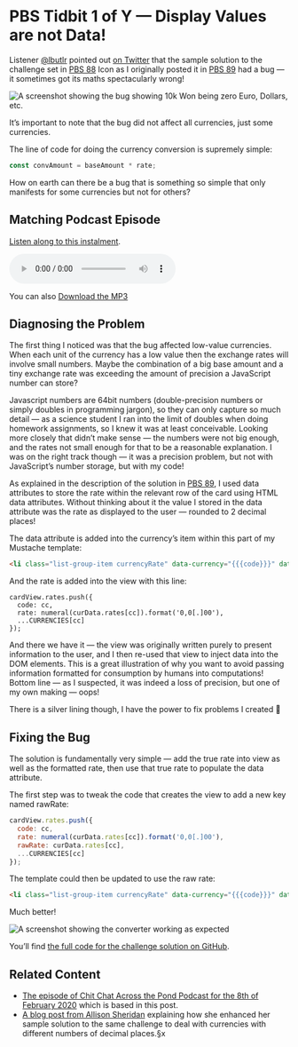# PBS Tidbit 1 of Y — Display Values are not Data!

Listener [@lbutlr](https://twitter.com/lbutlr/) pointed out [on Twitter](https://twitter.com/lbutlr/status/1221867924589121536) that the sample solution to the challenge set in [PBS 88](./pbs88) Icon as I originally posted it in [PBS 89](./pbs89) had a bug — it sometimes got its maths spectacularly wrong!

![A screenshot showing the bug showing 10k Won being zero Euro, Dollars, etc.](assets/tidbits1/screenshot-1-broken.jpg)

It’s important to note that the bug did not affect all currencies, just some currencies.

The line of code for doing the currency conversion is supremely simple:

```js
const convAmount = baseAmount * rate;
```

How on earth can there be a bug that is something so simple that only manifests for some currencies but not for others?

## Matching Podcast Episode

[Listen along to this instalment](https://www.podfeet.com/blog/2020/02/pbs-tb-1/).

<audio controls src="https://media.blubrry.com/nosillacast/traffic.libsyn.com/nosillacast/CCATP_2020_02_08-TB1.mp3?autoplay=0&loop=0&controls=1">Your browser does not support HTML 5 audio 🙁</audio>

You can also <a href="https://media.blubrry.com/nosillacast/traffic.libsyn.com/nosillacast/CCATP_2020_02_08-TB1.mp3" >Download the MP3</a>

## Diagnosing the Problem

The first thing I noticed was that the bug affected low-value currencies. When each unit of the currency has a low value then the exchange rates will involve small numbers. Maybe the combination of a big base amount and a tiny exchange rate was exceeding the amount of precision a JavaScript number can store?

Javascript numbers are 64bit numbers (double-precision numbers or simply doubles in programming jargon), so they can only capture so much detail — as a science student I ran into the limit of doubles when doing homework assignments, so I knew it was at least conceivable. Looking more closely that didn’t make sense — the numbers were not big enough, and the rates not small enough for that to be a reasonable explanation.
I was on the right track though — it was a precision problem, but not with JavaScript’s number storage, but with my code!

As explained in the description of the solution in [PBS 89](./pbs89), I used data attributes to store the rate within the relevant row of the card using HTML data attributes. Without thinking about it the value I stored in the data attribute was the rate as displayed to the user — rounded to 2 decimal places!

The data attribute is added into the currency’s item within this part of my Mustache template:

<!-- {% raw %} -->
```html
<li class="list-group-item currencyRate" data-currency="{{{code}}}" data-rate="{{{rate}}}">
```
<!-- {% endraw %} -->

And the rate is added into the view with this line:

```
cardView.rates.push({
  code: cc,
  rate: numeral(curData.rates[cc]).format('0,0[.]00'),
  ...CURRENCIES[cc]
});
```

And there we have it — the view was originally written purely to present information to the user, and I then re-used that view to inject data into the DOM elements. This is a great illustration of why you want to avoid passing information formatted for consumption by humans into computations!
Bottom line — as I suspected, it was indeed a loss of precision, but one of my own making — oops!

There is a silver lining though, I have the power to fix problems I created 🙂

## Fixing the Bug

The solution is fundamentally very simple — add the true rate into view as well as the formatted rate, then use that true rate to populate the data attribute.

The first step was to tweak the code that creates the view to add a new key named rawRate:

```js
cardView.rates.push({
  code: cc,
  rate: numeral(curData.rates[cc]).format('0,0[.]00'),
  rawRate: curData.rates[cc],
  ...CURRENCIES[cc]
});
```

The template could then be updated to use the raw rate:

<!-- {% raw %} -->
```html
<li class="list-group-item currencyRate" data-currency="{{{code}}}" data-rate="{{{rawRate}}}">
```
<!-- {% endraw %} -->

Much better!

![A screenshot showing the converter working as expected](assets/tidbits1/screenshot-2-fixed.png)

You’ll find [the full code for the challenge solution on GitHub](https://github.com/bartificer/programming-by-stealth/blob/master/instalmentResources/pbs89/pbs88-challengeSolution/index.html).

## Related Content

* [The episode of Chit Chat Across the Pond Podcast for the 8th of February 2020](https://www.podfeet.com/blog/2020/02/pbs-tb-1/) which is based in this post.
* [A blog post from Allison Sheridan](https://www.podfeet.com/blog/2020/02/when-currency-rate-decimals-go-wrong/) explaining how she enhanced her sample solution to the same challenge to deal with currencies with different numbers of decimal places.§x